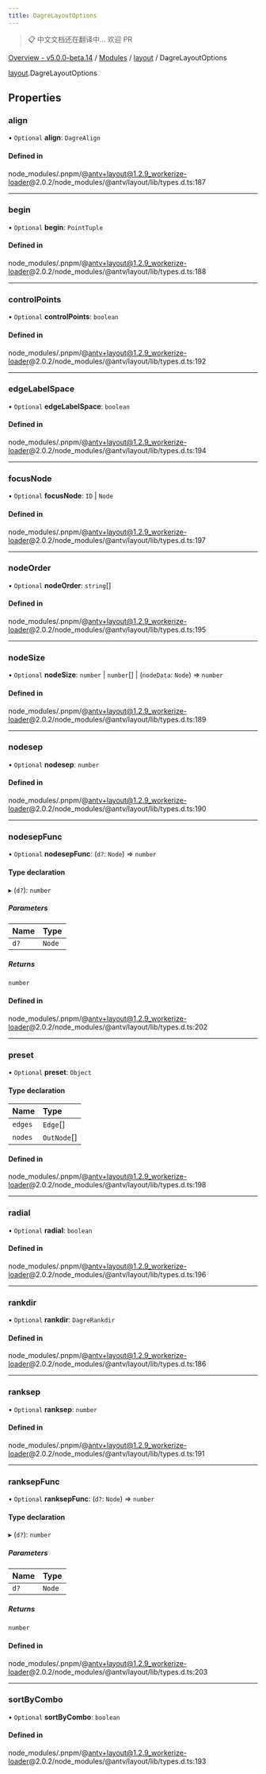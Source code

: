 ```yaml
---
title: DagreLayoutOptions
---
```


> 📋 中文文档还在翻译中... 欢迎 PR

[Overview - v5.0.0-beta.14](../../README.zh.md) / [Modules](../../modules.zh.md) / [layout](../../modules/layout.zh.md) / DagreLayoutOptions

[layout](../../modules/layout.zh.md).DagreLayoutOptions

## Properties

### align

• `Optional` **align**: `DagreAlign`

#### Defined in

node_modules/.pnpm/@antv+layout@1.2.9_workerize-loader@2.0.2/node_modules/@antv/layout/lib/types.d.ts:187

---

### begin

• `Optional` **begin**: `PointTuple`

#### Defined in

node_modules/.pnpm/@antv+layout@1.2.9_workerize-loader@2.0.2/node_modules/@antv/layout/lib/types.d.ts:188

---

### controlPoints

• `Optional` **controlPoints**: `boolean`

#### Defined in

node_modules/.pnpm/@antv+layout@1.2.9_workerize-loader@2.0.2/node_modules/@antv/layout/lib/types.d.ts:192

---

### edgeLabelSpace

• `Optional` **edgeLabelSpace**: `boolean`

#### Defined in

node_modules/.pnpm/@antv+layout@1.2.9_workerize-loader@2.0.2/node_modules/@antv/layout/lib/types.d.ts:194

---

### focusNode

• `Optional` **focusNode**: `ID` \| `Node`

#### Defined in

node_modules/.pnpm/@antv+layout@1.2.9_workerize-loader@2.0.2/node_modules/@antv/layout/lib/types.d.ts:197

---

### nodeOrder

• `Optional` **nodeOrder**: `string`[]

#### Defined in

node_modules/.pnpm/@antv+layout@1.2.9_workerize-loader@2.0.2/node_modules/@antv/layout/lib/types.d.ts:195

---

### nodeSize

• `Optional` **nodeSize**: `number` \| `number`[] \| (`nodeData`: `Node`) => `number`

#### Defined in

node_modules/.pnpm/@antv+layout@1.2.9_workerize-loader@2.0.2/node_modules/@antv/layout/lib/types.d.ts:189

---

### nodesep

• `Optional` **nodesep**: `number`

#### Defined in

node_modules/.pnpm/@antv+layout@1.2.9_workerize-loader@2.0.2/node_modules/@antv/layout/lib/types.d.ts:190

---

### nodesepFunc

• `Optional` **nodesepFunc**: (`d?`: `Node`) => `number`

#### Type declaration

▸ (`d?`): `number`

##### Parameters

| Name | Type   |
| :--- | :----- |
| `d?` | `Node` |

##### Returns

`number`

#### Defined in

node_modules/.pnpm/@antv+layout@1.2.9_workerize-loader@2.0.2/node_modules/@antv/layout/lib/types.d.ts:202

---

### preset

• `Optional` **preset**: `Object`

#### Type declaration

| Name    | Type        |
| :------ | :---------- |
| `edges` | `Edge`[]    |
| `nodes` | `OutNode`[] |

#### Defined in

node_modules/.pnpm/@antv+layout@1.2.9_workerize-loader@2.0.2/node_modules/@antv/layout/lib/types.d.ts:198

---

### radial

• `Optional` **radial**: `boolean`

#### Defined in

node_modules/.pnpm/@antv+layout@1.2.9_workerize-loader@2.0.2/node_modules/@antv/layout/lib/types.d.ts:196

---

### rankdir

• `Optional` **rankdir**: `DagreRankdir`

#### Defined in

node_modules/.pnpm/@antv+layout@1.2.9_workerize-loader@2.0.2/node_modules/@antv/layout/lib/types.d.ts:186

---

### ranksep

• `Optional` **ranksep**: `number`

#### Defined in

node_modules/.pnpm/@antv+layout@1.2.9_workerize-loader@2.0.2/node_modules/@antv/layout/lib/types.d.ts:191

---

### ranksepFunc

• `Optional` **ranksepFunc**: (`d?`: `Node`) => `number`

#### Type declaration

▸ (`d?`): `number`

##### Parameters

| Name | Type   |
| :--- | :----- |
| `d?` | `Node` |

##### Returns

`number`

#### Defined in

node_modules/.pnpm/@antv+layout@1.2.9_workerize-loader@2.0.2/node_modules/@antv/layout/lib/types.d.ts:203

---

### sortByCombo

• `Optional` **sortByCombo**: `boolean`

#### Defined in

node_modules/.pnpm/@antv+layout@1.2.9_workerize-loader@2.0.2/node_modules/@antv/layout/lib/types.d.ts:193
